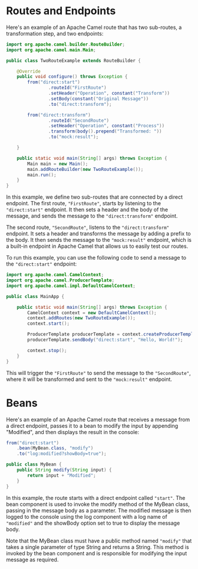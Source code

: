 # Routes and Endpoints
Here's an example of an Apache Camel route that has two sub-routes, a transformation step, and two endpoints:

``` java
import org.apache.camel.builder.RouteBuilder;
import org.apache.camel.main.Main;

public class TwoRouteExample extends RouteBuilder {

    @Override
    public void configure() throws Exception {
        from("direct:start")
                .routeId("FirstRoute")
                .setHeader("Operation", constant("Transform"))
                .setBody(constant("Original Message"))
                .to("direct:transform");

        from("direct:transform")
                .routeId("SecondRoute")
                .setHeader("Operation", constant("Process"))
                .transform(body().prepend("Transformed: "))
                .to("mock:result");

    }

    public static void main(String[] args) throws Exception {
        Main main = new Main();
        main.addRouteBuilder(new TwoRouteExample());
        main.run();
    }
}
```

In this example, we define two sub-routes that are connected by a direct endpoint. The first route, `"FirstRoute"`, starts by listening to the `"direct:start"` endpoint. It then sets a header and the body of the message, and sends the message to the `"direct:transform"` endpoint.

The second route, `"SecondRoute"`, listens to the `"direct:transform"` endpoint. It sets a header and transforms the message by adding a prefix to the body. It then sends the message to the `"mock:result"` endpoint, which is a built-in endpoint in Apache Camel that allows us to easily test our routes.

To run this example, you can use the following code to send a message to the `"direct:start"` endpoint:

``` java
import org.apache.camel.CamelContext;
import org.apache.camel.ProducerTemplate;
import org.apache.camel.impl.DefaultCamelContext;

public class MainApp {

    public static void main(String[] args) throws Exception {
        CamelContext context = new DefaultCamelContext();
        context.addRoutes(new TwoRouteExample());
        context.start();

        ProducerTemplate producerTemplate = context.createProducerTemplate();
        producerTemplate.sendBody("direct:start", "Hello, World!");

        context.stop();
    }
}
```

This will trigger the `"FirstRoute"` to send the message to the `"SecondRoute"`, where it will be transformed and sent to the `"mock:result"` endpoint.


# Beans
Here's an example of an Apache Camel route that receives a message from a direct endpoint, passes it to a bean to modify the input by appending "Modified", and then displays the result in the console:

``` java
from("direct:start")
    .bean(MyBean.class, "modify")
    .to("log:modified?showBody=true");

public class MyBean {
    public String modify(String input) {
        return input + "Modified";
    }
}
```

In this example, the route starts with a direct endpoint called `"start"`. The bean component is used to invoke the modify method of the MyBean class, passing in the message body as a parameter. The modified message is then logged to the console using the log component with a log name of `"modified"` and the showBody option set to true to display the message body.

Note that the MyBean class must have a public method named `"modify"` that takes a single parameter of type String and returns a String. This method is invoked by the bean component and is responsible for modifying the input message as required.